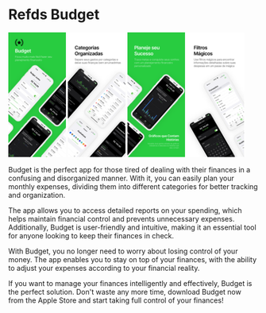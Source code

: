 # Refds Budget

<img src="Assets/SC1.png" width="23%" /> <img src="Assets/SC2.png" width="23%" /> <img src="Assets/SC3.png" width="23%" /> <img src="Assets/SC4.png" width="23%" />

Budget is the perfect app for those tired of dealing with their finances in a confusing and disorganized manner. With it, you can easily plan your monthly expenses, dividing them into different categories for better tracking and organization.

The app allows you to access detailed reports on your spending, which helps maintain financial control and prevents unnecessary expenses. Additionally, Budget is user-friendly and intuitive, making it an essential tool for anyone looking to keep their finances in check.

With Budget, you no longer need to worry about losing control of your money. The app enables you to stay on top of your finances, with the ability to adjust your expenses according to your financial reality.

If you want to manage your finances intelligently and effectively, Budget is the perfect solution. Don't waste any more time, download Budget now from the Apple Store and start taking full control of your finances!
